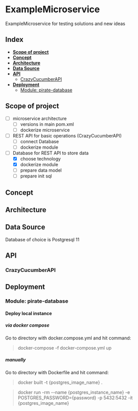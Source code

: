 # ExampleMicroservice
ExampleMicroservice for testing solutions and new ideas

## Index
- **[Scope of project](#Scope-of-project)**
- **[Concept](#Concept)**
- **[Architecture](#Architecture)**
- **[Data Source](#Data-Source)**
- **[API](#API)**
    - [CrazyCucumberAPI](#CrazyCucumberAPI)
- **[Deployment](#Deployment)**
    - [Module: pirate-database](#Module:-pirate-database)

## Scope of project

- [ ] microservice architecture
    - [ ] versions in main pom.xml
    - [ ] dockerize microservice 
- [ ] REST API for basic operations (CrazyCucumberAPI)
    - [ ] connect Database
    - [ ] dockerize module
- [ ] Database for REST API to store data
    - [x] choose technology
    - [x] dockerize module
    - [ ] prepare data model
    - [ ] prepare init sql

## Concept

## Architecture

## Data Source
Database of choice is Postgresql 11

## API
### CrazyCucumberAPI

## Deployment
### Module: pirate-database

#### Deploy local instance

##### via docker compose

Go to directory with docker.compose.yml and hit command:

> docker-compose -f docker-compose.yml up

##### manually

Go to directory with Dockerfile and hit command:

> docker built -t {postgres_image_name} .

> docker run -rm --name {postgres_instance_name} -e POSTGRES_PASSWORD={password} -p 5432:5432 -it {postgres_image_name}